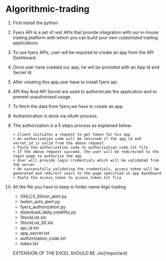# Algorithmic-trading

1. First install the python
2. Fyers API is a set of rest APIs that provide integration with our in-house trading platform with which you can build your own customized trading applications.
3. To use fyers APIs, user will be required to create an app from the API Dashboard.
4. Once user have created our app, he will be provided with an App Id and Secret Id.
5. After creating this app,user have to install fyers api.
6. API Key And API Secret are used to authenticate the application and to prevent unauthorised usage.
7. To fetch the data from fyers,we have to create an app.
8. Authentication is done via oAuth process.
9. The authorization is a 5 steps process as explained below.

       + Client initiates a request to get token for his app
       + An authorization code will be returned if the app_id and secret_id is valid from the above request
       + Paste the authorization code to authorization_code.txt file
       + If the above request succeed, the user will be redirected to the login page to authorize the app
       + User will provide login credentials which will be validated from the server
       + On successfully validating the credentials, access_token will be generated and redirect users to the page specified in app dashboard
       + Paste the access_token to access_token.txt file
	
10. All the file you have to keep in folder name Algo trading
       
       + OHLCV_30min_alert.py
       + heikin_ashi_alert.py
       + fyers_authorization.py
       + download_daily_volatility.py
       + StockList.xls
       + StockList_30.xls
       + api_id.txt
       + app_secret.txt
       + authorization_code.txt
       + token.txt
	  
	  
       EXTENSION OF THE EXCEL SHOULD BE .xls(!important)
